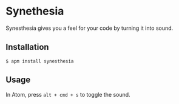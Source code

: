 # Synethesia

Synesthesia gives you a feel for your code by turning it into sound.

## Installation

`$ apm install synesthesia`

## Usage
In Atom, press `alt + cmd + s` to toggle the sound.
